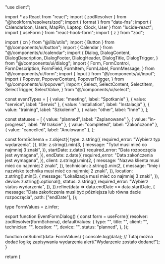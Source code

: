 "use client";

import * as React from "react";
import { zodResolver } from "@hookform/resolvers/zod";
import { format } from "date-fns";
import { CalendarIcon, Users, MapPin, Laptop, Clock, User } from "lucide-react";
import { useForm } from "react-hook-form";
import { z } from "zod";

import { cn } from "@/lib/utils";
import { Button } from "@/components/ui/button";
import { Calendar } from "@/components/ui/calendar";
import {
  Dialog,
  DialogContent,
  DialogDescription,
  DialogFooter,
  DialogHeader,
  DialogTitle,
  DialogTrigger,
} from "@/components/ui/dialog";
import {
  Form,
  FormControl,
  FormDescription,
  FormField,
  FormItem,
  FormLabel,
  FormMessage,
} from "@/components/ui/form";
import { Input } from "@/components/ui/input";
import {
  Popover,
  PopoverContent,
  PopoverTrigger,
} from "@/components/ui/popover";
import {
  Select,
  SelectContent,
  SelectItem,
  SelectTrigger,
  SelectValue,
} from "@/components/ui/select";

const eventTypes = [
  { value: "meeting", label: "Spotkanie" },
  { value: "service", label: "Serwis" },
  { value: "installation", label: "Instalacja" },
  { value: "training", label: "Szkolenie" },
  { value: "other", label: "Inne" },
];

const statuses = [
  { value: "planned", label: "Zaplanowane" },
  { value: "in-progress", label: "W trakcie" },
  { value: "completed", label: "Zakończone" },
  { value: "cancelled", label: "Anulowane" },
];

const formSchema = z.object({
  type: z.string({
    required_error: "Wybierz typ wydarzenia",
  }),
  title: z.string().min(3, {
    message: "Tytuł musi mieć co najmniej 3 znaki",
  }),
  startDate: z.date({
    required_error: "Data rozpoczęcia jest wymagana",
  }),
  endDate: z.date({
    required_error: "Data zakończenia jest wymagana",
  }),
  client: z.string().min(2, {
    message: "Nazwa klienta musi mieć co najmniej 2 znaki",
  }),
  technician: z.string().min(2, {
    message: "Imię i nazwisko technika musi mieć co najmniej 2 znaki",
  }),
  location: z.string().min(3, {
    message: "Lokalizacja musi mieć co najmniej 3 znaki",
  }),
  device: z.string().optional(),
  status: z.string({
    required_error: "Wybierz status wydarzenia",
  }),
}).refine(data => data.endDate >= data.startDate, {
  message: "Data zakończenia musi być późniejsza lub równa dacie rozpoczęcia",
  path: ["endDate"],
});

type FormValues = z.infer<typeof formSchema>;

export function EventFormDialog() {
  const form = useForm<FormValues>({
    resolver: zodResolver(formSchema),
    defaultValues: {
      type: "",
      title: "",
      client: "",
      technician: "",
      location: "",
      device: "",
      status: "planned",
    },
  });

  function onSubmit(data: FormValues) {
    console.log(data);
    // Tutaj można dodać logikę zapisywania wydarzenia
    alert("Wydarzenie zostało dodane!");
  }

  return (
    <Dialog>
      <DialogTrigger asChild>
        <Button>Dodaj nowe wydarzenie</Button>
      </DialogTrigger>
      <DialogContent className="sm:max-w-[600px]">
        <DialogHeader>
          <DialogTitle>Dodaj nowe wydarzenie</DialogTitle>
          <DialogDescription>
            Wypełnij formularz, aby dodać nowe wydarzenie do kalendarza.
          </DialogDescription>
        </DialogHeader>
        <Form {...form}>
          <form onSubmit={form.handleSubmit(onSubmit)} className="space-y-4">
            <div className="grid grid-cols-1 gap-4 sm:grid-cols-2">
              <FormField
                control={form.control}
                name="type"
                render={({ field }) => (
                  <FormItem>
                    <FormLabel>Typ wydarzenia*</FormLabel>
                    <Select onValueChange={field.onChange} defaultValue={field.value}>
                      <FormControl>
                        <SelectTrigger>
                          <SelectValue placeholder="Wybierz typ wydarzenia" />
                        </SelectTrigger>
                      </FormControl>
                      <SelectContent>
                        {eventTypes.map((type) => (
                          <SelectItem key={type.value} value={type.value}>
                            {type.label}
                          </SelectItem>
                        ))}
                      </SelectContent>
                    </Select>
                    <FormMessage />
                  </FormItem>
                )}
              />

              <FormField
                control={form.control}
                name="title"
                render={({ field }) => (
                  <FormItem>
                    <FormLabel>Tytuł wydarzenia*</FormLabel>
                    <FormControl>
                      <Input placeholder="Wprowadź tytuł" {...field} />
                    </FormControl>
                    <FormMessage />
                  </FormItem>
                )}
              />
            </div>

            <div className="grid grid-cols-1 gap-4 sm:grid-cols-2">
              <FormField
                control={form.control}
                name="startDate"
                render={({ field }) => (
                  <FormItem className="flex flex-col">
                    <FormLabel>Data rozpoczęcia*</FormLabel>
                    <Popover>
                      <PopoverTrigger asChild>
                        <FormControl>
                          <Button
                            variant={"outline"}
                            className={cn(
                              "w-full pl-3 text-left font-normal",
                              !field.value && "text-muted-foreground"
                            )}
                          >
                            {field.value ? (
                              format(field.value, "dd.MM.yyyy")
                            ) : (
                              <span>Wybierz datę</span>
                            )}
                            <CalendarIcon className="ml-auto h-4 w-4 opacity-50" />
                          </Button>
                        </FormControl>
                      </PopoverTrigger>
                      <PopoverContent className="w-auto p-0" align="start">
                        <Calendar
                          mode="single"
                          selected={field.value}
                          onSelect={field.onChange}
                          initialFocus
                        />
                      </PopoverContent>
                    </Popover>
                    <FormMessage />
                  </FormItem>
                )}
              />

              <FormField
                control={form.control}
                name="endDate"
                render={({ field }) => (
                  <FormItem className="flex flex-col">
                    <FormLabel>Data zakończenia*</FormLabel>
                    <Popover>
                      <PopoverTrigger asChild>
                        <FormControl>
                          <Button
                            variant={"outline"}
                            className={cn(
                              "w-full pl-3 text-left font-normal",
                              !field.value && "text-muted-foreground"
                            )}
                          >
                            {field.value ? (
                              format(field.value, "dd.MM.yyyy")
                            ) : (
                              <span>Wybierz datę</span>
                            )}
                            <CalendarIcon className="ml-auto h-4 w-4 opacity-50" />
                          </Button>
                        </FormControl>
                      </PopoverTrigger>
                      <PopoverContent className="w-auto p-0" align="start">
                        <Calendar
                          mode="single"
                          selected={field.value}
                          onSelect={field.onChange}
                          initialFocus
                        />
                      </PopoverContent>
                    </Popover>
                    <FormMessage />
                  </FormItem>
                )}
              />
            </div>

            <div className="grid grid-cols-1 gap-4 sm:grid-cols-2">
              <FormField
                control={form.control}
                name="client"
                render={({ field }) => (
                  <FormItem>
                    <FormLabel>Klient*</FormLabel>
                    <FormControl>
                      <div className="relative">
                        <Input placeholder="Nazwa klienta" {...field} className="pl-9" />
                        <Users className="absolute left-3 top-3 h-4 w-4 text-muted-foreground" />
                      </div>
                    </FormControl>
                    <FormMessage />
                  </FormItem>
                )}
              />

              <FormField
                control={form.control}
                name="technician"
                render={({ field }) => (
                  <FormItem>
                    <FormLabel>Technik*</FormLabel>
                    <FormControl>
                      <div className="relative">
                        <Input placeholder="Imię i nazwisko technika" {...field} className="pl-9" />
                        <User className="absolute left-3 top-3 h-4 w-4 text-muted-foreground" />
                      </div>
                    </FormControl>
                    <FormMessage />
                  </FormItem>
                )}
              />
            </div>

            <div className="grid grid-cols-1 gap-4 sm:grid-cols-2">
              <FormField
                control={form.control}
                name="location"
                render={({ field }) => (
                  <FormItem>
                    <FormLabel>Lokalizacja*</FormLabel>
                    <FormControl>
                      <div className="relative">
                        <Input placeholder="Adres" {...field} className="pl-9" />
                        <MapPin className="absolute left-3 top-3 h-4 w-4 text-muted-foreground" />
                      </div>
                    </FormControl>
                    <FormMessage />
                  </FormItem>
                )}
              />

              <FormField
                control={form.control}
                name="device"
                render={({ field }) => (
                  <FormItem>
                    <FormLabel>Urządzenie</FormLabel>
                    <FormControl>
                      <div className="relative">
                        <Input placeholder="Model urządzenia" {...field} className="pl-9" />
                        <Laptop className="absolute left-3 top-3 h-4 w-4 text-muted-foreground" />
                      </div>
                    </FormControl>
                    <FormDescription>Opcjonalne</FormDescription>
                    <FormMessage />
                  </FormItem>
                )}
              />
            </div>

            <FormField
              control={form.control}
              name="status"
              render={({ field }) => (
                <FormItem>
                  <FormLabel>Status*</FormLabel>
                  <Select onValueChange={field.onChange} defaultValue={field.value}>
                    <FormControl>
                      <SelectTrigger className="w-full">
                        <div className="flex items-center">
                          <Clock className="mr-2 h-4 w-4 text-muted-foreground" />
                          <SelectValue placeholder="Wybierz status" />
                        </div>
                      </SelectTrigger>
                    </FormControl>
                    <SelectContent>
                      {statuses.map((status) => (
                        <SelectItem key={status.value} value={status.value}>
                          {status.label}
                        </SelectItem>
                      ))}
                    </SelectContent>
                  </Select>
                  <FormMessage />
                </FormItem>
              )}
            />

            <DialogFooter>
              <Button type="submit">Zapisz wydarzenie</Button>
            </DialogFooter>
          </form>
        </Form>
      </DialogContent>
    </Dialog>
  );
}

export default function EventFormPage() {
  return (
    <div className="container mx-auto py-10">
      <h1 className="text-2xl font-bold mb-6">Kalendarz wydarzeń</h1>
      <EventFormDialog />
    </div>
  );
}
